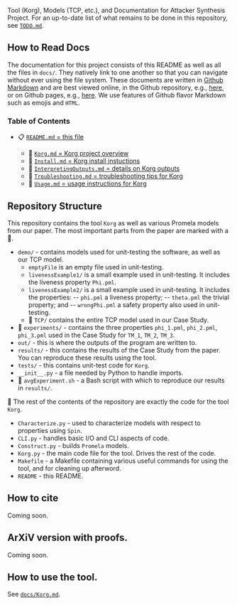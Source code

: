 Tool (Korg), Models (TCP, etc.), and Documentation for Attacker Synthesis Project.  For an up-to-date list of what remains to be done in this repository, see [`TODO.md`](TODO.md).

## How to Read Docs

The documentation for this project consists of this README as well as all the files in `docs/`.  They natively link to one another so that you can navigate without ever using the file system.  These documents are written in [Github Markdown](https://developer.github.com/v3/markdown/) and are best viewed online, in the Github repository, e.g., [here](https://github.com/maxvonhippel/AttackerSynthesis), or on Github pages, e.g., [here](https://mxvh.pl/AttackerSynthesis).  We use features of Github flavor Markdown such as emojis and `HTML`.

### Table of Contents

* :clipboard: [`README.md` = this file](README.md)
	
	* :pushpin: [`Korg.md` = Korg project overview](docs/Korg.md)
	* :pushpin: [`Install.md` = Korg install instuctions](docs/Install.md)
	* :pushpin: [`InterpretingOutputs.md` = details on Korg outputs](docs/InterpretingOutputs.md)
	* :pushpin: [`Troubleshooting.md` = troubleshooting tips for Korg](docs/Troubleshooting.md)
	* :pushpin: [`Usage.md` = usage instructions for Korg](docs/Usage.md)

## Repository Structure

This repository contains the tool `Korg` as well as various Promela models from our paper.  The most important parts from the paper are marked with a :pushpin:.

* `demo/` - contains models used for unit-testing the software, as well as our TCP model.
	- `emptyFile` is an empty file used in unit-testing.
	- `livenessExample1/` is a small example used in unit-testing.  It includes the liveness property `Phi.pml`.
	- `livenessExample2/` is a small example used in unit-testing.  It includes the properties:
		-- `phi.pml` a liveness property;
		-- `theta.pml` the trivial property; and
		-- `wrongPhi.pml` a safety property also used in unit-testing.
	- :pushpin: `TCP/` contains the entire TCP model used in our Case Study.
* :pushpin: `experiments/` - contains the three properties `phi_1.pml`, `phi_2.pml`, `phi_3.pml` used in the Case Study for `TM_1`, `TM_2`, `TM_3`.
* `out/` - this is where the outputs of the program are written to.
* `results/` - this contains the results of the Case Study from the paper.  You can reproduce these results using the tool.
* `tests/` - this contains unit-test code for `Korg`.
* `__init__.py` - a file needed by Python to handle imports.
* :pushpin: `avgExperiment.sh` - a Bash script with which to reproduce our results in `results/`.

:pushpin: The rest of the contents of the repository are exactly the code for the tool `Korg`.

* `Characterize.py` - used to characterize models with respect to properties using `Spin`.
* `CLI.py` - handles basic I/O and CLI aspects of code.
* `Construct.py` - builds `Promela` models.
* `Korg.py` - the main code file for the tool.  Drives the rest of the code.
* `Makefile` - a Makefile containing various useful commands for using the tool, and for cleaning up afterword.
* `README` - this README.

## How to cite

Coming soon.

## ArXiV version with proofs.

Coming soon.

## How to use the tool.

See [`docs/Korg.md`](docs/Korg.md).
